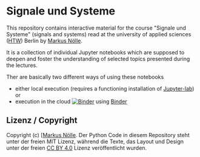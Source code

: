 # Signale und Systeme
This repository contains interactive material for the course "Signale und Systeme" (signals and systems) read at the university of applied sciences ([HTW](https://www.htw-berlin.de/)) Berlin by [Markus Nölle](https://www.htw-berlin.de/hochschule/personen/person/?eid=9586). 

It is a collection of individual Jupyter notebooks which are supposed to deepen and foster the understanding of selected topics presented during the lectures.

Ther are basically two different ways of using these notebooks
* either local execution (requires a functioning installation of [Jupyter-lab](https://jupyterlab.readthedocs.io/en/stable/#)) or
* execution in the cloud [![Binder](https://mybinder.org/badge_logo.svg)](https://mybinder.org/v2/gh/htw-ikt-noelle/SignaleUndSysteme.git/master?urlpath=lab) using [Binder](https://mybinder.org/)

## Lizenz / Copyright

Copyright (c) [[Markus Nölle](https://www.htw-berlin.de/hochschule/personen/person/?eid=9586). Der Python Code in diesem Repository steht unter der freien MIT Lizenz, während die Texte, das Layout und Design unter der freien  [CC BY 4.0](https://creativecommons.org/licenses/by/4.0/) Lizenz veröffentlicht wurden.